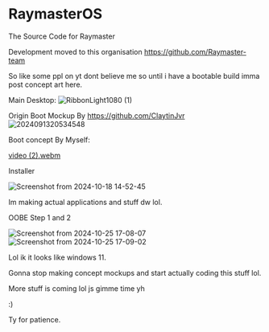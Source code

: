 # RaymasterOS
The Source Code for Raymaster

Development moved to this organisation
https://github.com/Raymaster-team

So like some ppl on yt dont believe me so until i have a bootable build imma post concept art here. 

Main Desktop:
![RibbonLight1080 (1)](https://github.com/user-attachments/assets/70384bd7-b121-4585-a466-0a76f3442f45)

Origin Boot Mockup By https://github.com/ClaytinJvr
![2024091320534548](https://github.com/user-attachments/assets/fa69e931-8972-439c-ae25-02439ab261d3)

Boot concept By Myself:

[video (2).webm](https://github.com/user-attachments/assets/581c32a4-7e25-421e-acfb-da0d3b20b86d)

Installer

![Screenshot from 2024-10-18 14-52-45](https://github.com/user-attachments/assets/05ad1bb0-193d-48ca-b79e-9b98b0012bfa)


Im making actual applications and stuff dw lol.

OOBE Step 1 and 2

![Screenshot from 2024-10-25 17-08-07](https://github.com/user-attachments/assets/fc5e5c2a-9092-47cf-a9cf-260092d74b16)
![Screenshot from 2024-10-25 17-09-02](https://github.com/user-attachments/assets/35ceaca2-5f07-4b13-90f5-dedfb73568f5)

Lol ik it looks like windows 11. 

Gonna stop making concept mockups and start actually coding this stuff lol.

More stuff is coming lol js gimme time yh

:)

Ty for patience.
